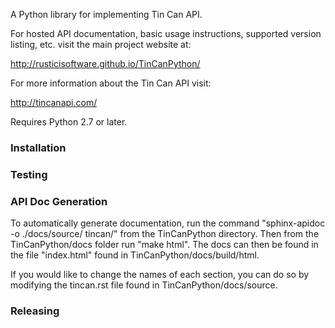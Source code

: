 A Python library for implementing Tin Can API.

For hosted API documentation, basic usage instructions, supported version listing, etc. visit the main project website at:

http://rusticisoftware.github.io/TinCanPython/

For more information about the Tin Can API visit:

http://tincanapi.com/

Requires Python 2.7 or later.

### Installation

### Testing

### API Doc Generation
To automatically generate documentation, run the command "sphinx-apidoc -o ./docs/source/ tincan/" from the TinCanPython directory. Then from the TinCanPython/docs folder run "make html". The docs can then be found in the file "index.html" found in TinCanPython/docs/build/html. 

If you would like to change the names of each section, you can do so by modifying the tincan.rst file found in TinCanPython/docs/source.
### Releasing
